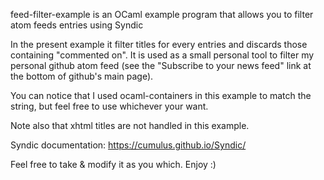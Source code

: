 feed-filter-example is an OCaml example program that allows you to filter atom feeds entries using Syndic

In the present example it filter titles for every entries and discards those
containing "commented on". It is used as a small personal tool to filter my
personal github atom feed (see the "Subscribe to your news feed" link at the
bottom of github's main page).

You can notice that I used ocaml-containers in this example to match the string,
but feel free to use whichever your want.

Note also that xhtml titles are not handled in this example.

Syndic documentation: https://cumulus.github.io/Syndic/


Feel free to take & modify it as you which.
Enjoy :)
